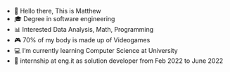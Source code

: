 - 👋 Hello there, This is Matthew
- 🎓 Degree in software engineering
- 📊 Interested Data Analysis, Math, Programming
- 🎮 70% of my body is made up of Videogames 
- 💻 I’m currently learning Computer Science at University
- 💾 internship at eng.it as solution developer from Feb 2022 to June 2022
